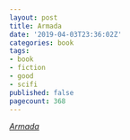 ```yaml
---
layout: post
title: Armada
date: '2019-04-03T23:36:02Z'
categories: book
tags:
- book
- fiction
- good
- scifi
published: false
pagecount: 368
---
```


[*Armada*][book-amaz]

[book-amaz]:      https://www.amazon.com/Armada-novel-author-Ready-Player-ebook/dp/B00TNDID0O/
